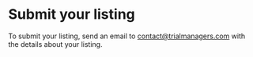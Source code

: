 # Submit your listing
To submit your listing, send an email to [contact@trialmanagers.com](mailto:contact@monitoringdirectory.com) with the details about your listing.